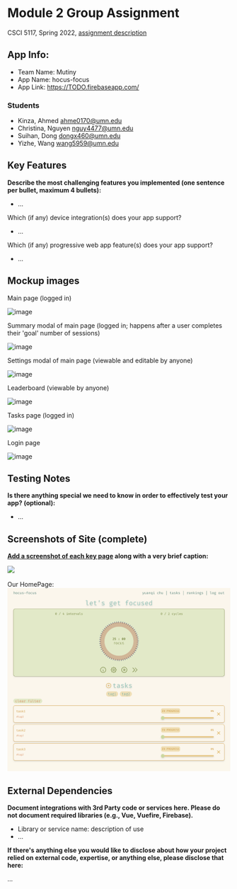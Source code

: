# Module 2 Group Assignment

CSCI 5117, Spring 2022, [assignment description](https://canvas.umn.edu/courses/291031/pages/project-2)

## App Info:

* Team Name: Mutiny
* App Name: hocus-focus
* App Link: <https://TODO.firebaseapp.com/>

### Students

* Kinza, Ahmed ahme0170@umn.edu
* Christina, Nguyen nguy4477@umn.edu
* Suihan, Dong dongx460@umn.edu
* Yizhe, Wang wang5959@umn.edu


## Key Features

**Describe the most challenging features you implemented
(one sentence per bullet, maximum 4 bullets):**

* ...

Which (if any) device integration(s) does your app support?

* ...

Which (if any) progressive web app feature(s) does your app support?

* ...



## Mockup images

Main page (logged in)

![image](https://user-images.githubusercontent.com/43075531/161647863-aec0dc15-9f07-44da-9330-c8f06871ea4b.png)

Summary modal of main page (logged in; happens after a user completes their 'goal' number of sessions)

![image](https://user-images.githubusercontent.com/43075531/161648020-157b01db-96fb-4a4c-ad29-1f0c3cde947f.png)

Settings modal of main page (viewable and editable by anyone)

![image](https://user-images.githubusercontent.com/43075531/161648124-6a34e9e0-a6d8-48b2-b827-fef706a82a0a.png)

Leaderboard (viewable by anyone)

![image](https://user-images.githubusercontent.com/43075531/161647903-43b0b9bd-8a3e-4b45-9fda-a65de4cd848b.png)

Tasks page (logged in)

![image](https://user-images.githubusercontent.com/43075531/161647951-4cc2d4a9-d600-4c2c-9113-c8c43058ec6a.png)

Login page

![image](https://user-images.githubusercontent.com/43075531/161648156-d05050d0-ee1d-4ec1-89d5-b76c7ea3fb62.png)


## Testing Notes

**Is there anything special we need to know in order to effectively test your app? (optional):**

* ...



## Screenshots of Site (complete)

**[Add a screenshot of each key page](https://stackoverflow.com/questions/10189356/how-to-add-screenshot-to-readmes-in-github-repository)
along with a very brief caption:**

![](https://media.giphy.com/media/o0vwzuFwCGAFO/giphy.gif)

Our HomePage:
![](/screenshot/Screen%20Shot%202022-05-01%20at%203.08.54%20PM.png?raw=true "Homepage")



## External Dependencies

**Document integrations with 3rd Party code or services here.
Please do not document required libraries (e.g., Vue, Vuefire, Firebase).**

* Library or service name: description of use
* ...

**If there's anything else you would like to disclose about how your project
relied on external code, expertise, or anything else, please disclose that
here:**

...
